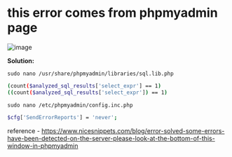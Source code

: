 # this error comes from phpmyadmin page
![image](https://github.com/fourtimes/php/assets/91359308/595bf348-c914-436a-8bca-5c9ed051cdc2)

**Solution:**

`sudo nano /usr/share/phpmyadmin/libraries/sql.lib.php`
```sh
(count($analyzed_sql_results['select_expr'] == 1)
((count($analyzed_sql_results['select_expr']) == 1)
```

`sudo nano /etc/phpmyadmin/config.inc.php`
```sh
$cfg['SendErrorReports'] = 'never';
```
reference - https://www.nicesnippets.com/blog/error-solved-some-errors-have-been-detected-on-the-server-please-look-at-the-bottom-of-this-window-in-phpmyadmin
